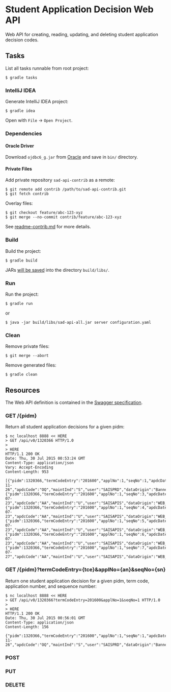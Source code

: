 # Student Application Decision Web API

Web API for creating, reading, updating, and deleting student application decision codes.


## Tasks

List all tasks runnable from root project:

    $ gradle tasks

### IntelliJ IDEA

Generate IntelliJ IDEA project:

    $ gradle idea

Open with `File` -> `Open Project`.

### Dependencies

#### Oracle Driver

Download `ojdbc6_g.jar` from [Oracle](http://www.oracle.com/technetwork/apps-tech/jdbc-112010-090769.html) and save in `bin/` directory.

#### Private Files

Add private repository `sad-api-contrib` as a remote:

    $ git remote add contrib /path/to/sad-api-contrib.git
    $ git fetch contrib

Overlay files:

    $ git checkout feature/abc-123-xyz
    $ git merge --no-commit contrib/feature/abc-123-xyz

See [readme-contrib.md](readme-contrib.md) for more details.

### Build

Build the project:

    $ gradle build

JARs [will be saved](https://github.com/johnrengelman/shadow#using-the-default-plugin-task) into the directory `build/libs/`.

### Run

Run the project:

    $ gradle run

or

    $ java -jar build/libs/sad-api-all.jar server configuration.yaml

### Clean

Remove private files:

    $ git merge --abort

Remove generated files:

    $ gradle clean

## Resources

The Web API definition is contained in the [Swagger specification](swagger.yaml).

### GET /{pidm}

Return all student application decisions for a given pidm:

    $ nc localhost 8888 << HERE
    > GET /api/v0/1320366 HTTP/1.0
    > 
    > HERE
    HTTP/1.1 200 OK
    Date: Thu, 30 Jul 2015 00:53:24 GMT
    Content-Type: application/json
    Vary: Accept-Encoding
    Content-Length: 953
    
    [{"pidm":1320366,"termCodeEntry":"201600","applNo":1,"seqNo":1,"apdcDate":"2014-11-26","apdcCode":"OQ","maintInd":"S","user":"SAISPRD","dataOrigin":"Banner"},{"pidm":1320366,"termCodeEntry":"201600","applNo":1,"seqNo":3,"apdcDate":"2015-07-23","apdcCode":"AA","maintInd":"U","user":"SAISAPIS","dataOrigin":"WEB_API"},{"pidm":1320366,"termCodeEntry":"201600","applNo":1,"seqNo":4,"apdcDate":"2015-07-23","apdcCode":"AA","maintInd":"U","user":"SAISAPIS","dataOrigin":"WEB_API"},{"pidm":1320366,"termCodeEntry":"201600","applNo":1,"seqNo":5,"apdcDate":"2015-07-23","apdcCode":"AA","maintInd":"U","user":"SAISAPIS","dataOrigin":"WEB_API"},{"pidm":1320366,"termCodeEntry":"201600","applNo":1,"seqNo":6,"apdcDate":"2015-07-23","apdcCode":"AA","maintInd":"U","user":"SAISAPIS","dataOrigin":"WEB_API"},{"pidm":1320366,"termCodeEntry":"201600","applNo":1,"seqNo":7,"apdcDate":"2015-07-27","apdcCode":"AA","maintInd":"U","user":"SAISAPIS","dataOrigin":"WEB_API"}]

### GET /{pidm}?termCodeEntry={tce}&applNo={an}&seqNo={sn}

Return one student application decision for a given pidm, term code, application number, and sequence number:

    $ nc localhost 8888 << HERE
    > GET /api/v0/1320366?termCodeEntry=201600&applNo=1&seqNo=1 HTTP/1.0
    > 
    > HERE
    HTTP/1.1 200 OK
    Date: Thu, 30 Jul 2015 00:56:01 GMT
    Content-Type: application/json
    Content-Length: 156
    
    {"pidm":1320366,"termCodeEntry":"201600","applNo":1,"seqNo":1,"apdcDate":"2014-11-26","apdcCode":"OQ","maintInd":"S","user":"SAISPRD","dataOrigin":"Banner"}

### POST

### PUT

### DELETE
